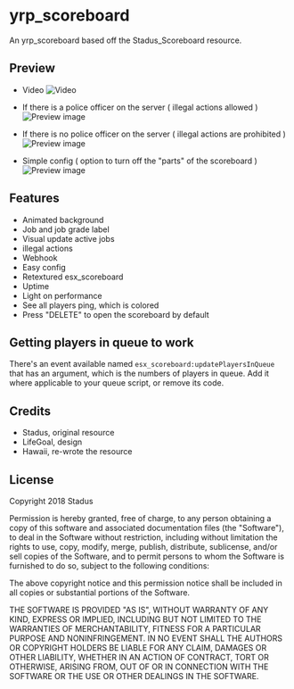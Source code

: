 # yrp_scoreboard

An yrp_scoreboard based off the Stadus_Scoreboard resource.

## Preview

- Video
![Video](https://streamable.com/ui5dg5)

- If there is a police officer on the server ( illegal actions allowed )
![Preview image](https://cdn.discordapp.com/attachments/750699405073711126/778902591928270859/unknown.png)

- If there is no police officer on the server ( illegal actions are prohibited )
![Preview image](https://cdn.discordapp.com/attachments/750699405073711126/778902807365156894/unknown.png)

- Simple config ( option to turn off the "parts" of the scoreboard )
![Preview image](https://cdn.discordapp.com/attachments/750699405073711126/778902901783134229/unknown.png)

## Features

- Animated background
- Job and job grade label
- Visual update active jobs
- illegal actions
- Webhook
- Easy config
- Retextured esx_scoreboard
- Uptime
- Light on performance
- See all players ping, which is colored
- Press "DELETE" to open the scoreboard by default

## Getting players in queue to work

There's an event available named `esx_scoreboard:updatePlayersInQueue` that has an argument, which is the numbers of players in queue. Add it where applicable to your queue script, or remove its code.

## Credits

- Stadus, original resource
- LifeGoal, design
- Hawaii, re-wrote the resource

## License

Copyright 2018 Stadus

Permission is hereby granted, free of charge, to any person obtaining a copy of this software and associated documentation files (the "Software"), to deal in the Software without restriction, including without limitation the rights to use, copy, modify, merge, publish, distribute, sublicense, and/or sell copies of the Software, and to permit persons to whom the Software is furnished to do so, subject to the following conditions:

The above copyright notice and this permission notice shall be included in all copies or substantial portions of the Software.

THE SOFTWARE IS PROVIDED "AS IS", WITHOUT WARRANTY OF ANY KIND, EXPRESS OR IMPLIED, INCLUDING BUT NOT LIMITED TO THE WARRANTIES OF MERCHANTABILITY, FITNESS FOR A PARTICULAR PURPOSE AND NONINFRINGEMENT. IN NO EVENT SHALL THE AUTHORS OR COPYRIGHT HOLDERS BE LIABLE FOR ANY CLAIM, DAMAGES OR OTHER LIABILITY, WHETHER IN AN ACTION OF CONTRACT, TORT OR OTHERWISE, ARISING FROM, OUT OF OR IN CONNECTION WITH THE SOFTWARE OR THE USE OR OTHER DEALINGS IN THE SOFTWARE.
